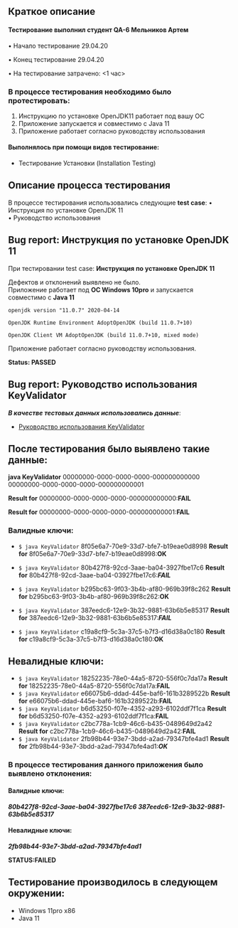 ## Краткое описание
#### Тестирование выполнил студент QA-6 Мельников Артем

•  Начало тестирование 29.04.20 

•  Конец тестирование 29.04.20

•  На тестирование затрачено: <1 час>

### В процессе тестирования необходимо было протестировать:
1.  Инструкцию по установке OpenJDK11 работает под вашу ОС
2.  Приложение запускается и совместимо с Java 11
3.  Приложение работает согласно руководству использования
#### Выполнялось при помощи видов тестирование:
* Тестирование Установки (Installation Testing)

## Описание процесса тестирования

В процессе тестирования использовались следующие **test case**:
•  Инструкция по установке OpenJDK 11  
•  Руководство использования               

## Bug report: Инструкция по установке OpenJDK 11
При тестировании test case: 
**Инструкция по установке OpenJDK 11**

Дефектов и отклонений выявлено не было.  
Приложение работает под **OC Windows 10pro** и запускается совместимо с **Java 11**

`openjdk version "11.0.7" 2020-04-14`

`OpenJDK Runtime Environment AdoptOpenJDK (build 11.0.7+10)`

`OpenJDK Client VM AdoptOpenJDK (build 11.0.7+10, mixed mode)`

Приложение работает согласно руководству использования.

**Status: PASSED**

## Bug report: Руководство использования  KeyValidator
***В качестве тестовых данных использовались данные***:
* [Руководство использования KeyValidator](<https://github.com/netology-code/javaqa-homeworks/blob/master/intro/user-manual.md>)

## После тестирования было выявлено такие данные:

**java KeyValidator** 00000000-0000-0000-0000-000000000000 00000000-0000-0000-0000-000000000001

**Result for** 00000000-0000-0000-0000-000000000000:**FAIL**

**Result for** 00000000-0000-0000-0000-000000000001:**FAIL**
### Валидные ключи:
* `$ java KeyValidator` 8f05e6a7-70e9-33d7-bfe7-b19eae0d8998
**Result for** 8f05e6a7-70e9-33d7-bfe7-b19eae0d8998:**OK**

* `$ java KeyValidator` 80b427f8-92cd-3aae-ba04-3927fbe17c6
**Result for** 80b427f8-92cd-3aae-ba04-03927fbe17c6:***FAIL***

* `$ java KeyValidator` b295bc63-9f03-3b4b-af80-969b39f8c262
**Result for** b295bc63-9f03-3b4b-af80-969b39f8c262:**OK**

* `$ java KeyValidator` 387eedc6-12e9-3b32-9881-63b6b5e85317
**Result for** 387eedc6-12e9-3b32-9881-63b6b5e85317:***FAIL***

* `$ java KeyValidator` c19a8cf9-5c3a-37c5-b7f3-d16d38a0c180
**Result for** c19a8cf9-5c3a-37c5-b7f3-d16d38a0c180:**OK**
## Невалидные ключи:
* `$ java KeyValidator` 18252235-78e0-44a5-8720-556f0c7da17a
**Result for** 18252235-78e0-44a5-8720-556f0c7da17a:**FAIL**
* `$ java KeyValidator` e66075b6-ddad-445e-baf6-161b3289522b
**Result for** e66075b6-ddad-445e-baf6-161b3289522b:**FAIL**
* `$ java KeyValidator` b6d53250-f07e-4352-a293-6102ddf7f1ca
**Result for** b6d53250-f07e-4352-a293-6102ddf7f1ca:**FAIL**
* `$ java KeyValidator` c2bc778a-1cb9-46c6-b435-0489649d2a42
**Result for** c2bc778a-1cb9-46c6-b435-0489649d2a42:**FAIL**
* `$ java KeyValidator` 2fb98b44-93e7-3bdd-a2ad-79347bfe4ad1
**Result for** 2fb98b44-93e7-3bdd-a2ad-79347bfe4ad1:***OK*** 
### В процессе тестирования данного приложения было выявлено отклонения:
#### Валидные ключи:
***80b427f8-92cd-3aae-ba04-3927fbe17c6
387eedc6-12e9-3b32-9881-63b6b5e85317***
#### Невалидные ключи:
***2fb98b44-93e7-3bdd-a2ad-79347bfe4ad1***

**STATUS:FAILED**

## Тестирование производилось в следующем окружении:
* Windows 11pro x86
* Java 11
